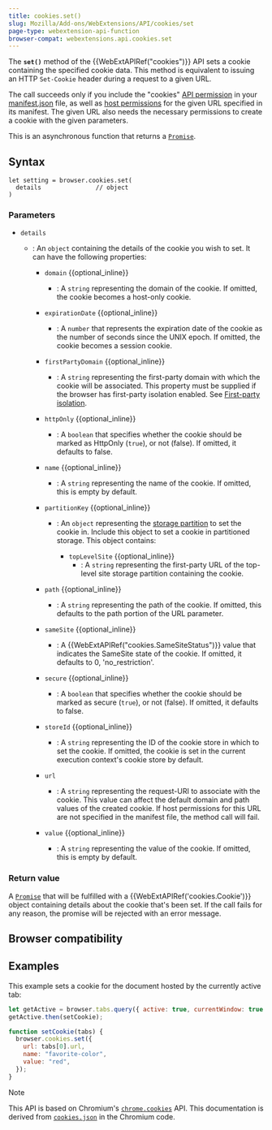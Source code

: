 ```yaml
---
title: cookies.set()
slug: Mozilla/Add-ons/WebExtensions/API/cookies/set
page-type: webextension-api-function
browser-compat: webextensions.api.cookies.set
---
```




The **`set()`** method of the {{WebExtAPIRef("cookies")}} API sets a cookie containing the specified cookie data. This method is equivalent to issuing an HTTP `Set-Cookie` header during a request to a given URL.

The call succeeds only if you include the "cookies" [API permission](/Mozilla/Add-ons/WebExtensions/manifest.json/permissions#api_permissions) in your [manifest.json](/Mozilla/Add-ons/WebExtensions/manifest.json) file, as well as [host permissions](/Mozilla/Add-ons/WebExtensions/manifest.json/permissions#host_permissions) for the given URL specified in its manifest. The given URL also needs the necessary permissions to create a cookie with the given parameters.

This is an asynchronous function that returns a [`Promise`](/Web/JavaScript/Reference/Global_Objects/Promise).

## Syntax

```js-nolint
let setting = browser.cookies.set(
  details               // object
)
```

### Parameters

- `details`

  - : An `object` containing the details of the cookie you wish to set. It can have the following properties:

    - `domain` {{optional_inline}}
      - : A `string` representing the domain of the cookie. If omitted, the cookie becomes a host-only cookie.
    - `expirationDate` {{optional_inline}}
      - : A `number` that represents the expiration date of the cookie as the number of seconds since the UNIX epoch. If omitted, the cookie becomes a session cookie.
    - `firstPartyDomain` {{optional_inline}}
      - : A `string` representing the first-party domain with which the cookie will be associated. This property must be supplied if the browser has first-party isolation enabled. See [First-party isolation](/Mozilla/Add-ons/WebExtensions/API/cookies#first-party_isolation).
    - `httpOnly` {{optional_inline}}
      - : A `boolean` that specifies whether the cookie should be marked as HttpOnly (`true`), or not (false). If omitted, it defaults to false.
    - `name` {{optional_inline}}
      - : A `string` representing the name of the cookie. If omitted, this is empty by default.
    - `partitionKey` {{optional_inline}}

      - : An `object` representing the [storage partition](/Mozilla/Add-ons/WebExtensions/API/cookies#storage_partitioning) to set the cookie in. Include this object to set a cookie in partitioned storage. This object contains:

        - `topLevelSite` {{optional_inline}}
          - : A `string` representing the first-party URL of the top-level site storage partition containing the cookie.

    - `path` {{optional_inline}}
      - : A `string` representing the path of the cookie. If omitted, this defaults to the path portion of the URL parameter.
    - `sameSite` {{optional_inline}}
      - : A {{WebExtAPIRef("cookies.SameSiteStatus")}} value that indicates the SameSite state of the cookie. If omitted, it defaults to 0, 'no_restriction'.
    - `secure` {{optional_inline}}
      - : A `boolean` that specifies whether the cookie should be marked as secure (`true`), or not (false). If omitted, it defaults to false.
    - `storeId` {{optional_inline}}
      - : A `string` representing the ID of the cookie store in which to set the cookie. If omitted, the cookie is set in the current execution context's cookie store by default.
    - `url`
      - : A `string` representing the request-URI to associate with the cookie. This value can affect the default domain and path values of the created cookie. If host permissions for this URL are not specified in the manifest file, the method call will fail.
    - `value` {{optional_inline}}
      - : A `string` representing the value of the cookie. If omitted, this is empty by default.

### Return value

A [`Promise`](/Web/JavaScript/Reference/Global_Objects/Promise) that will be fulfilled with a {{WebExtAPIRef('cookies.Cookie')}} object containing details about the cookie that's been set. If the call fails for any reason, the promise will be rejected with an error message.

## Browser compatibility



## Examples

This example sets a cookie for the document hosted by the currently active tab:

```js
let getActive = browser.tabs.query({ active: true, currentWindow: true });
getActive.then(setCookie);

function setCookie(tabs) {
  browser.cookies.set({
    url: tabs[0].url,
    name: "favorite-color",
    value: "red",
  });
}
```



> [!NOTE]
> This API is based on Chromium's [`chrome.cookies`](https://developer.chrome.com/docs/extensions/reference/api/cookies#method-set) API. This documentation is derived from [`cookies.json`](https://chromium.googlesource.com/chromium/src/+/master/chrome/common/extensions/api/cookies.json) in the Chromium code.

<!--
// Copyright 2015 The Chromium Authors. All rights reserved.
//
// Redistribution and use in source and binary forms, with or without
// modification, are permitted provided that the following conditions are
// met:
//
//    * Redistributions of source code must retain the above copyright
// notice, this list of conditions and the following disclaimer.
//    * Redistributions in binary form must reproduce the above
// copyright notice, this list of conditions and the following disclaimer
// in the documentation and/or other materials provided with the
// distribution.
//    * Neither the name of Google Inc. nor the names of its
// contributors may be used to endorse or promote products derived from
// this software without specific prior written permission.
//
// THIS SOFTWARE IS PROVIDED BY THE COPYRIGHT HOLDERS AND CONTRIBUTORS
// "AS IS" AND ANY EXPRESS OR IMPLIED WARRANTIES, INCLUDING, BUT NOT
// LIMITED TO, THE IMPLIED WARRANTIES OF MERCHANTABILITY AND FITNESS FOR
// A PARTICULAR PURPOSE ARE DISCLAIMED. IN NO EVENT SHALL THE COPYRIGHT
// OWNER OR CONTRIBUTORS BE LIABLE FOR ANY DIRECT, INDIRECT, INCIDENTAL,
// SPECIAL, EXEMPLARY, OR CONSEQUENTIAL DAMAGES (INCLUDING, BUT NOT
// LIMITED TO, PROCUREMENT OF SUBSTITUTE GOODS OR SERVICES; LOSS OF USE,
// DATA, OR PROFITS; OR BUSINESS INTERRUPTION) HOWEVER CAUSED AND ON ANY
// THEORY OF LIABILITY, WHETHER IN CONTRACT, STRICT LIABILITY, OR TORT
// (INCLUDING NEGLIGENCE OR OTHERWISE) ARISING IN ANY WAY OUT OF THE USE
// OF THIS SOFTWARE, EVEN IF ADVISED OF THE POSSIBILITY OF SUCH DAMAGE.
-->
